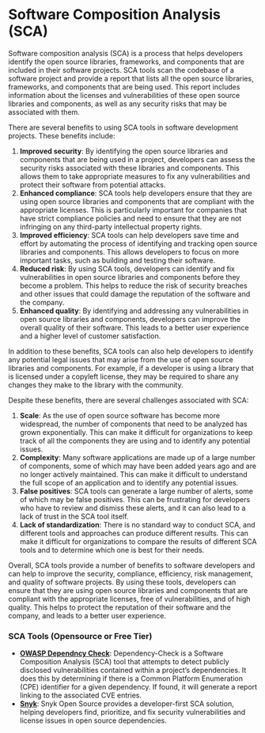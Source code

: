 # Software Composition Analysis (SCA)

Software composition analysis (SCA) is a process that helps developers identify the open source libraries, frameworks, and components that are included in their software projects. SCA tools scan the codebase of a software project and provide a report that lists all the open source libraries, frameworks, and components that are being used. This report includes information about the licenses and vulnerabilities of these open source libraries and components, as well as any security risks that may be associated with them.

There are several benefits to using SCA tools in software development projects. These benefits include:

1. **Improved security**: By identifying the open source libraries and components that are being used in a project, developers can assess the security risks associated with these libraries and components. This allows them to take appropriate measures to fix any vulnerabilities and protect their software from potential attacks.
2. **Enhanced compliance**: SCA tools help developers ensure that they are using open source libraries and components that are compliant with the appropriate licenses. This is particularly important for companies that have strict compliance policies and need to ensure that they are not infringing on any third-party intellectual property rights.
3. **Improved efficiency**: SCA tools can help developers save time and effort by automating the process of identifying and tracking open source libraries and components. This allows developers to focus on more important tasks, such as building and testing their software.
4. **Reduced risk**: By using SCA tools, developers can identify and fix vulnerabilities in open source libraries and components before they become a problem. This helps to reduce the risk of security breaches and other issues that could damage the reputation of the software and the company.
5. **Enhanced quality**: By identifying and addressing any vulnerabilities in open source libraries and components, developers can improve the overall quality of their software. This leads to a better user experience and a higher level of customer satisfaction.

In addition to these benefits, SCA tools can also help developers to identify any potential legal issues that may arise from the use of open source libraries and components. For example, if a developer is using a library that is licensed under a copyleft license, they may be required to share any changes they make to the library with the community.

Despite these benefits, there are several challenges associated with SCA:

1. **Scale**: As the use of open source software has become more widespread, the number of components that need to be analyzed has grown exponentially. This can make it difficult for organizations to keep track of all the components they are using and to identify any potential issues.
2. **Complexity**: Many software applications are made up of a large number of components, some of which may have been added years ago and are no longer actively maintained. This can make it difficult to understand the full scope of an application and to identify any potential issues.
3. **False positives**: SCA tools can generate a large number of alerts, some of which may be false positives. This can be frustrating for developers who have to review and dismiss these alerts, and it can also lead to a lack of trust in the SCA tool itself.
4. **Lack of standardization**: There is no standard way to conduct SCA, and different tools and approaches can produce different results. This can make it difficult for organizations to compare the results of different SCA tools and to determine which one is best for their needs.

Overall, SCA tools provide a number of benefits to software developers and can help to improve the security, compliance, efficiency, risk management, and quality of software projects. By using these tools, developers can ensure that they are using open source libraries and components that are compliant with the appropriate licenses, free of vulnerabilities, and of high quality. This helps to protect the reputation of their software and the company, and leads to a better user experience.

### SCA Tools (Opensource or Free Tier)

- **[OWASP Dependncy Check](https://owasp.org/www-project-dependency-check/)**: Dependency-Check is a Software Composition Analysis (SCA) tool that attempts to detect publicly disclosed vulnerabilities contained within a project’s dependencies. It does this by determining if there is a Common Platform Enumeration (CPE) identifier for a given dependency. If found, it will generate a report linking to the associated CVE entries.
- **[Snyk](https://snyk.io/product/open-source-security-management/)**: Snyk Open Source provides a developer-first SCA solution, helping developers find, prioritize, and fix security vulnerabilities and license issues in open source dependencies.
